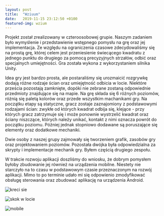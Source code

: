 ```yaml
---
layout: post
title:  "Wziuum"
date:   2019-11-15 23:12:50 +0100
featured-img: wzium
---
```

Projekt został zrealizowany w czteroosobowej grupie. Naszym zadaniem było wymyślenie i przedstawienie wstępnego pomysłu na grę oraz jej implementacja. Ze względu na ograniczenia czasowe zdecydowaliśmy się na prostą grę, której celem jest przeniesienie świecącego kwadratu z jednego punktu do drugiego za pomocą precyzyjnych strzałów, odbić oraz specjalnych umiejętności. Gra została wykona z wykorzystaniem silnika Unity.

Idea gry jest bardzo prosta, ale postaraliśmy się urozmaicić rozgrywkę dodają różne rodzaje ścian oraz umiejętność odbicia w locie. Niektóre prześcia pozostają zamknięte, dopóki nie zebrane zostaną odpowiednie przedmioty znajdujące się na mapie. 
Na grę składa się 6 różnych poziomów, różnią się paletą kolorów oraz przede wszystkim machanikami gry. Na początku etapy są statyczne, gracz zostaje zaznajomiony z podstawowymi rodzajami ścian: zwykłe od których kwadrat odbija się, klejące - przy których gracz zatrzymuje się i może ponownie wystrzelić kwadrat oraz ściany niszczące, których należy unikać, kontakt z nimi oznacza powrót do początku poziomu. Później jednak stopniowo dodawane są poruszające się elementy oraz dodatkowe mechaniki.

Dwie osoby z naszej grupy zajmowały się tworzeniem grafik, zasobów gry oraz projektowaniem poziomów. Pozostała dwójka była odpowiedzialna za skrypty i implementacje mechanik gry. Byłem częścią drugiego zespołu.

W trakcie rozwoju aplikacji doszliśmy do wniosku, że dobrym pomysłem byłoby zbudowanie jej również na urządzenia mobilne. Niestety nie starczyło na to czasu w podstawowym czasie przeznaczonym na rozwój aplikacji. Mimo to po terminie udało mi się odpowienio zmodyfikować obsługę sterowania oraz zbudować aplikację na urządzenia Android.



![kreci sie]()

![skok w locie]()

![mobile]()

